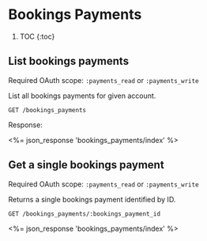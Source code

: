 # Bookings Payments

1. TOC
{:toc}

## List bookings payments

Required OAuth scope: `:payments_read` or `:payments_write`

List all bookings payments for given account.

~~~
GET /bookings_payments
~~~

Response:

<%= json_response 'bookings_payments/index' %>

## Get a single bookings payment

Required OAuth scope: `:payments_read` or `:payments_write`

Returns a single bookings payment identified by ID.

~~~
GET /bookings_payments/:bookings_payment_id
~~~

<%= json_response 'bookings_payments/index' %>
